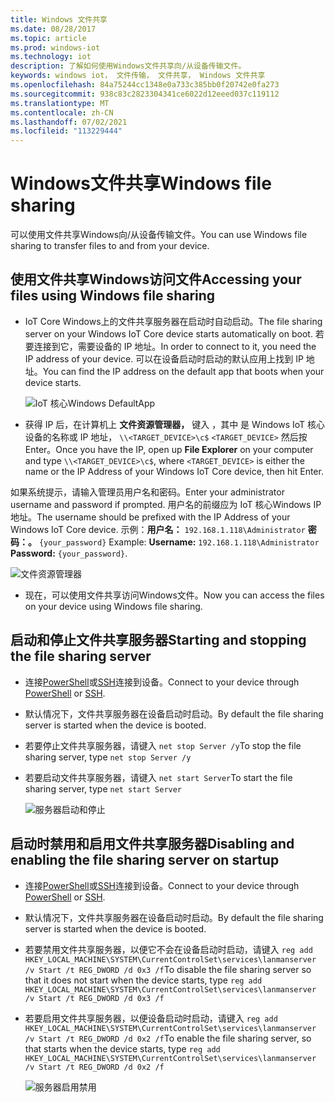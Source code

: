 ```yaml
---
title: Windows 文件共享
ms.date: 08/28/2017
ms.topic: article
ms.prod: windows-iot
ms.technology: iot
description: 了解如何使用Windows文件共享向/从设备传输文件。
keywords: windows iot， 文件传输， 文件共享， Windows 文件共享
ms.openlocfilehash: 84a75244cc1348e0a733c385bb0f20742e0fa273
ms.sourcegitcommit: 938c83c2823304341ce6022d12eeed037c119112
ms.translationtype: MT
ms.contentlocale: zh-CN
ms.lasthandoff: 07/02/2021
ms.locfileid: "113229444"
---
```

# <a name="windows-file-sharing"></a><span data-ttu-id="f5095-104">Windows文件共享</span><span class="sxs-lookup"><span data-stu-id="f5095-104">Windows file sharing</span></span>

<span data-ttu-id="f5095-105">可以使用文件共享Windows向/从设备传输文件。</span><span class="sxs-lookup"><span data-stu-id="f5095-105">You can use Windows file sharing to transfer files to and from your device.</span></span>

## <a name="accessing-your-files-using-windows-file-sharing"></a><span data-ttu-id="f5095-106">使用文件共享Windows访问文件</span><span class="sxs-lookup"><span data-stu-id="f5095-106">Accessing your files using Windows file sharing</span></span>
* <span data-ttu-id="f5095-107">IoT Core Windows上的文件共享服务器在启动时自动启动。</span><span class="sxs-lookup"><span data-stu-id="f5095-107">The file sharing server on your Windows IoT Core device starts automatically on boot.</span></span>  <span data-ttu-id="f5095-108">若要连接到它，需要设备的 IP 地址。</span><span class="sxs-lookup"><span data-stu-id="f5095-108">In order to connect to it, you need the IP address of your device.</span></span>  <span data-ttu-id="f5095-109">可以在设备启动时启动的默认应用上找到 IP 地址。</span><span class="sxs-lookup"><span data-stu-id="f5095-109">You can find the IP address on the default app that boots when your device starts.</span></span>

    ![IoT 核心Windows DefaultApp](../media/WindowsFileSharing/DefaultApp.png)
    
* <span data-ttu-id="f5095-111">获得 IP 后，在计算机上 **文件资源管理器，** 键入 ，其中 是 Windows IoT 核心设备的名称或 IP 地址， `\\<TARGET_DEVICE>\c$` `<TARGET_DEVICE>` 然后按 Enter。</span><span class="sxs-lookup"><span data-stu-id="f5095-111">Once you have the IP, open up **File Explorer** on your computer and type `\\<TARGET_DEVICE>\c$`, where `<TARGET_DEVICE>` is either the name or the IP Address of your Windows IoT Core device, then hit Enter.</span></span>  

<span data-ttu-id="f5095-112">如果系统提示，请输入管理员用户名和密码。</span><span class="sxs-lookup"><span data-stu-id="f5095-112">Enter your administrator username and password if prompted.</span></span> <span data-ttu-id="f5095-113">用户名的前缀应为 IoT 核心Windows IP 地址。</span><span class="sxs-lookup"><span data-stu-id="f5095-113">The username should be prefixed with the IP Address of your Windows IoT Core device.</span></span> <span data-ttu-id="f5095-114">示例：**用户名：** `192.168.1.118\Administrator` **密码：。** `{your_password}`  </span><span class="sxs-lookup"><span data-stu-id="f5095-114">Example: **Username:** `192.168.1.118\Administrator`  **Password:** `{your_password}`.</span></span>

![文件资源管理器](../media/WindowsFileSharing/smb_file_explorer.png)

* <span data-ttu-id="f5095-116">现在，可以使用文件共享访问Windows文件。</span><span class="sxs-lookup"><span data-stu-id="f5095-116">Now you can access the files on your device using Windows file sharing.</span></span>

## <a name="starting-and-stopping-the-file-sharing-server"></a><span data-ttu-id="f5095-117">启动和停止文件共享服务器</span><span class="sxs-lookup"><span data-stu-id="f5095-117">Starting and stopping the file sharing server</span></span>
* <span data-ttu-id="f5095-118">连接[PowerShell](../connect-your-device/powershell.md)或[SSH](../connect-your-device/ssh.md)连接到设备。</span><span class="sxs-lookup"><span data-stu-id="f5095-118">Connect to your device through [PowerShell](../connect-your-device/powershell.md) or [SSH](../connect-your-device/ssh.md).</span></span>
* <span data-ttu-id="f5095-119">默认情况下，文件共享服务器在设备启动时启动。</span><span class="sxs-lookup"><span data-stu-id="f5095-119">By default the file sharing  server is started when the device is booted.</span></span>
* <span data-ttu-id="f5095-120">若要停止文件共享服务器，请键入 `net stop Server /y`</span><span class="sxs-lookup"><span data-stu-id="f5095-120">To stop the file sharing  server, type `net stop Server /y`</span></span>
* <span data-ttu-id="f5095-121">若要启动文件共享服务器，请键入 `net start Server`</span><span class="sxs-lookup"><span data-stu-id="f5095-121">To start the file sharing  server, type `net start Server`</span></span>

    ![服务器启动和停止](../media/WindowsFileSharing/smb_start_stop.png)
    
## <a name="disabling-and-enabling-the-file-sharing-server-on-startup"></a><span data-ttu-id="f5095-123">启动时禁用和启用文件共享服务器</span><span class="sxs-lookup"><span data-stu-id="f5095-123">Disabling and enabling the file sharing server on startup</span></span>
* <span data-ttu-id="f5095-124">连接[PowerShell](../connect-your-device/powershell.md)或[SSH](../connect-your-device/ssh.md)连接到设备。</span><span class="sxs-lookup"><span data-stu-id="f5095-124">Connect to your device through [PowerShell](../connect-your-device/powershell.md) or [SSH](../connect-your-device/ssh.md).</span></span>
* <span data-ttu-id="f5095-125">默认情况下，文件共享服务器在设备启动时启动。</span><span class="sxs-lookup"><span data-stu-id="f5095-125">By default the file sharing  server is started when the device is booted.</span></span>
* <span data-ttu-id="f5095-126">若要禁用文件共享服务器，以便它不会在设备启动时启动，请键入 `reg add HKEY_LOCAL_MACHINE\SYSTEM\CurrentControlSet\services\lanmanserver /v Start /t REG_DWORD /d 0x3 /f`</span><span class="sxs-lookup"><span data-stu-id="f5095-126">To disable the file sharing  server so that it does not start when the device starts, type `reg add HKEY_LOCAL_MACHINE\SYSTEM\CurrentControlSet\services\lanmanserver /v Start /t REG_DWORD /d 0x3 /f`</span></span>
* <span data-ttu-id="f5095-127">若要启用文件共享服务器，以便设备启动时启动，请键入 `reg add HKEY_LOCAL_MACHINE\SYSTEM\CurrentControlSet\services\lanmanserver /v Start /t REG_DWORD /d 0x2 /f`</span><span class="sxs-lookup"><span data-stu-id="f5095-127">To enable the file sharing server, so that starts when the device starts, type `reg add HKEY_LOCAL_MACHINE\SYSTEM\CurrentControlSet\services\lanmanserver /v Start /t REG_DWORD /d 0x2 /f`</span></span>

    ![服务器启用禁用](../media/WindowsFileSharing/smb_enable_disable.png)
